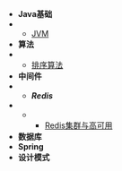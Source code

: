 * **Java基础**
* * [JVM](blog/java基础/jvm/jvm.md)
* **算法**
* * [排序算法](blog/算法/sort.md)
* **中间件**
* * ***Redis***
* * * [Redis集群与高可用](blog/中间件/redis/redis_1.md)
* **数据库**
* **Spring**
 &nbsp;
* **设计模式**